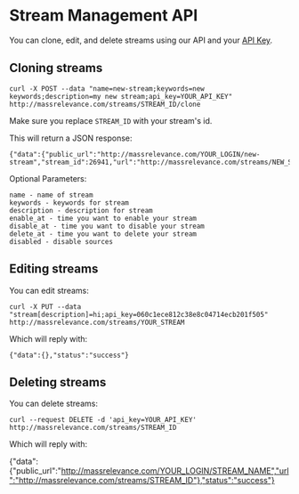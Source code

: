 # Stream Management API

You can clone, edit, and delete streams using our API and your [API Key](http://massrelevance.com/profile/edit).

## Cloning streams

    curl -X POST --data "name=new-stream;keywords=new keywords;description=my new stream;api_key=YOUR_API_KEY" http://massrelevance.com/streams/STREAM_ID/clone

Make sure you replace `STREAM_ID` with your stream's id.

This will return a JSON response:

    {"data":{"public_url":"http://massrelevance.com/YOUR_LOGIN/new-stream","stream_id":26941,"url":"http://massrelevance.com/streams/NEW_STREAM_ID"},"status":"success"}

Optional Parameters:

    name - name of stream
    keywords - keywords for stream
    description - description for stream
    enable_at - time you want to enable your stream
    disable_at - time you want to disable your stream
    delete_at - time you want to delete your stream
    disabled - disable sources

## Editing streams

You can edit streams:

    curl -X PUT --data "stream[description]=hi;api_key=060c1ece812c38e8c04714ecb201f505" http://massrelevance.com/streams/YOUR_STREAM

Which will reply with:

    {"data":{},"status":"success"}

## Deleting streams

You can delete streams:

    curl --request DELETE -d 'api_key=YOUR_API_KEY' http://massrelevance.com/streams/STREAM_ID

Which will reply with:

   {"data":{"public_url":"http://massrelevance.com/YOUR_LOGIN/STREAM_NAME","url":"http://massrelevance.com/streams/STREAM_ID"},"status":"success"} 
